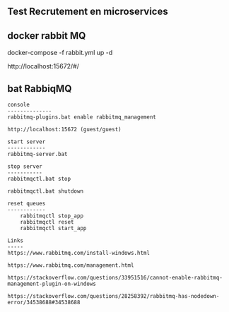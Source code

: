 Test Recrutement en microservices
---------------------------------

docker rabbit MQ
----------------
docker-compose -f rabbit.yml up -d

http://localhost:15672/#/


bat RabbiqMQ
------------

    console
    --------------
    rabbitmq-plugins.bat enable rabbitmq_management

    http://localhost:15672 (guest/guest)

    start server 
    ------------
    rabbitmq-server.bat

    stop server
    -----------
    rabbitmqctl.bat stop

    rabbitmqctl.bat shutdown

    reset queues
    ------------
        rabbitmqctl stop_app
        rabbitmqctl reset
        rabbitmqctl start_app

    Links
    -----
    https://www.rabbitmq.com/install-windows.html
    
    https://www.rabbitmq.com/management.html

    https://stackoverflow.com/questions/33951516/cannot-enable-rabbitmq-management-plugin-on-windows

    https://stackoverflow.com/questions/28258392/rabbitmq-has-nodedown-error/34538688#34538688

